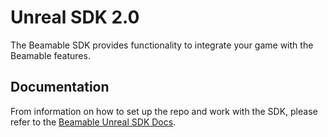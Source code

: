 # Unreal SDK 2.0
The Beamable SDK provides functionality to integrate your game with the Beamable features.

## Documentation
From information on how to set up the repo and work with the SDK, please refer to the [Beamable Unreal SDK Docs](https://beamable.github.io/docs/).